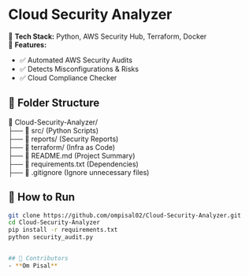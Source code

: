 # Cloud Security Analyzer  

🚀 **Tech Stack:** Python, AWS Security Hub, Terraform, Docker  
📌 **Features:**  
- ✅ Automated AWS Security Audits  
- ✅ Detects Misconfigurations & Risks  
- ✅ Cloud Compliance Checker  

## 📂 Folder Structure  
📂 Cloud-Security-Analyzer/  
 ├── 📂 src/  (Python Scripts)  
 ├── 📂 reports/ (Security Reports)  
 ├── 📂 terraform/ (Infra as Code)  
 ├── 📜 README.md  (Project Summary)  
 ├── 📜 requirements.txt  (Dependencies)  
 ├── 📜 .gitignore  (Ignore unnecessary files)  

## 🔧 How to Run  
```bash
git clone https://github.com/ompisal02/Cloud-Security-Analyzer.git  
cd Cloud-Security-Analyzer  
pip install -r requirements.txt  
python security_audit.py


## 📢 Contributors  
- **Om Pisal**